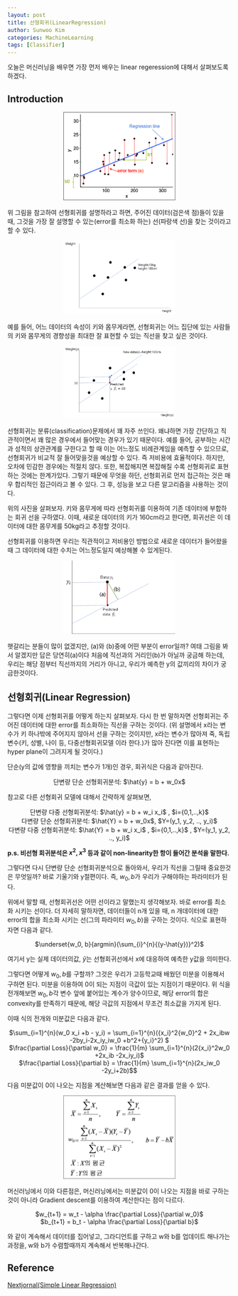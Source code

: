 ```yaml
---
layout: post
title: 선형회귀(LinearRegression)
author: Sunwoo Kim
categories: MachineLearning
tags: [Classifier]
---
```


오늘은 머신러닝을 배우면 가장 먼저 배우는 linear regeression에 대해서 살펴보도록 하겠다.

## Introduction

<center><img src="/public/img/LinearRegression/img01.png" width="50%"></center>

위 그림을 참고하여  선형회귀를 설명하라고 하면, 주어진 데이터(검은색 점)들이 있을 때, 그것을 가장 잘 설명할 수 있는(error를 최소화 하는) 선(파랑색 선)을 찾는 것이라고 할 수 있다.

<center><img src="/public/img/LinearRegression/img02.png" width="50%"></center>

예를 들어, 어느 데이터의 속성이 키와 몸무게라면, 선형회귀는 어느 집단에 있는 사람들의 키와 몸무게의 경향성을 최대한 잘 표현할 수 있는 직선을 찾고 싶은 것이다.

<center><img src="/public/img/LinearRegression/img03.png" width="50%"></center>

선형회귀는 분류(classification)문제에서 꽤 자주 쓰인다. 왜냐하면 가장 간단하고 직관적이면서 꽤 많은 경우에서 들어맞는 경우가 있기 때문이다. 예를 들어, 공부하는 시간과 성적의 상관관계를 구한다고 할 때 이는 어느정도 비례관계임을 예측할 수 있으므로, 선형회귀가 비교적 잘 들어맞을것을 예상할 수 있다. 즉 저비용에 효율적이다. 하지만, 오차에 민감한 경우에는 적절치 않다. 또한, 복잡해지면 복잡해질 수록 선형회귀로 표현하는 것에는 한계가있다. 그렇기 때문에 무엇을 하던, 선형회귀로 먼저 접근하는 것은 매우 합리적인 접근이라고 볼 수 있다. 그 후, 성능을 보고 다른 알고리즘을 사용하는 것이다.



위의 사진을 살펴보자. 키와 몸무게에 따라 선형회귀를 이용하여 기존 데이터에 부합하는 회귀 선을 구하였다. 이때, 새로운 데이터의 키가 160cm라고 한다면, 회귀선은 이 데이터에 대한 몸무게를 50kg라고 추정할 것이다.

선형회귀를 이용하면 우리는 직관적이고 저비용인 방법으로 새로운 데이터가 들어왔을 때 그 데이터에 대한 수치는 어느정도일지 예상해볼 수 있게된다.

<center><img src="/public/img/LinearRegression/img04.png" width="50%"></center>

햇갈리는 분들이 많이 없겠지만, (a)와 (b)중에 어떤 부분이 error일까? 여태 그림을 봐서 알겠지만 답은 당연히(a)이다 처음에 직선과의 거리인(b)가 아닐까 궁금해 하는데, 우리는 해당 점부터 직선까지의 거리가 아니고, 우리가 예측한 y의 값끼리의 차이가 궁금한것이다. 

## 선형회귀(Linear Regression)

그렇다면 이제 선형회귀를 어떻게 하는지 살펴보자. 다시 한 번 말하자면 선형회귀는 주어진 데이터에 대한 error를 최소화하는 직선을 구하는 것이다. (위 설명에서 x라는 변수가 키 하나밖에 주어지지 않아서 선을 구하는 것이지만, x라는 변수가 많아져 죽, 독립변수(키, 성별, 나이 등, 다중선형회귀모델 이라 한다.)가 많아 진다면 이를 표현하는 hyper plane이 그려지게 될 것이다.)

단순(y의 값에 영향을 끼치는 변수가 1개)인 경우, 회귀식은 다음과 같아진다.

<center> 단변량 단순 선형회귀분석: $\hat{y} = b + w_0x$</center>



참고로 다른 선형회귀 모델에 대해서 간략하게 살펴보면,



<center> 단변량 다중 선형회귀분석: $\hat{y} = b + w_i x_i$ , $i={0,1,..,k}$</center>

<center> 다변량 단순 선형회귀분석: $\hat{Y} = b + w_0x$, $Y=(y_1, y_2, .., y_i)$</center>

<center> 다변량 다중 선형회귀분석: $\hat{Y} = b + w_i x_i$ , $i={0,1,..,k}$ , $Y=(y_1, y_2, .., y_i)$</center>





**p.s.  비선형 회귀분석은 $x^2, x^3$ 등과 같이 non-linearity한 항이 들어간 분석을 말한다.**



그렇다면 다시 단변량 단순 선형회귀분석으로 돌아와서, 우리가 직선을 그릴때 중요한것은 무엇일까? 바로 기울기와 y절편이다. 즉, $w_0, b$가 우리가 구해야하는 파라미터가 된다.



위에서 말할 때, 선형회귀선은 어떤 선이라고 말했는지 생각해보자. 바로 error를 최소화 시키는 선이다. 더 자세히 말하자면, 데이터들이 n개 있을 때, n 개데이터에 대한 error의 합을 최소화 시키는 선(그의 파라미터 $w_0, b$)을 구하는 것이다. 식으로 표현하자면 다음과 같다.

<center>$\underset{w_0, b}{argmin}(\sum_{i}^{n}{(y-\hat{y})}^2)$</center>



여기서 y는 실제 데이터의값, $\hat{y}$는 선형회귀선에서 x에 대응하여 예측한 y값을 의미한다.

그렇다면 어떻게 $w_0, b$를 구할까? 그것은 우리가 고등학교때 배웠던 미분을 이용해서 구하면 된다. 미분을 이용하여 0이 되는 지점이 극값이 있는 지점이기 때문이다. 위 식을 전개해보면 $w_0, b$각 변수 앞에 붙어있는 계수가 양수이므로, 해당 error의 합은 convexity를 만족하기 때문에, 해당 극값의 지점에서 무조건 최소값을 가지게 된다.



이때 식의 전개와 미분값은 다음과 같다.

<center>$\sum_{i=1}^{n}(w_0 x_i +b - y_i) = \sum_{i=1}^{n}({x_i}^2{w_0}^2 + 2x_ibw -2by_i-2x_iy_iw_0 +b^2+{y_i}^2) $</center>

<center>$\frac{\partial Loss}{\partial w_0} = \frac{1}{m} \sum_{i=1}^{n}(2{x_i}^2w_0 +2x_ib -2x_iy_i)$</center>

<center>$\frac{\partial Loss}{\partial b} = \frac{1}{m} \sum_{i=1}^{n}(2x_iw_0 -2y_i+2b)$$</center>



다음 미분값이 0이 나오는 지점을 계산해보면 다음과 같은 결과를 얻을 수 있다.

<center><img src="/public/img/LinearRegression/img05.png" width="50%"></center>

머신러닝에서 이와 다른점은, 머신러닝에서는 미분값이 0이 나오는 지점을 바로 구하는 것이 아니라 Gradient descent를 이용하여 계산한다는 점이 다르다. 

<center>$w_{t+1} = w_t - \alpha \frac{\partial Loss}{\partial w_0}$</center>

<center>$b_{t+1} = b_t - \alpha \frac{\partial Loss}{\partial b}$</center>

와 같이 계속해서 데이터를 집어넣고, 그라디언트를 구하고 w와 b를 업데이트 해나가는 과정을, w와 b가 수렴할때까지 계속해서 반복해나간다.

## Reference

[Nextjornal(Simple Linear Regression)](https://nextjournal.com/intelrefinery/simple-linear-regression)





 